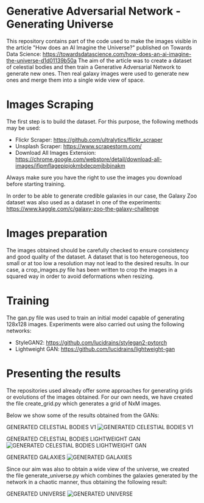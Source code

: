 # Generative Adversarial Network - Generating Universe
This repository contains part of the code used to make the images visible in the article "How does an AI Imagine the Universe?" published on Towards Data Science: 
https://towardsdatascience.com/how-does-an-ai-imagine-the-universe-d1d01139b50a
The aim of the article was to create a dataset of celestial bodies and then train a Generative Adversarial Network to generate new ones. Then real galaxy images were used to generate new ones and merge them into a single wide view of space.

# Images Scraping
The first step is to build the dataset. For this purpose, the following methods may be used:
- Flickr Scraper: https://github.com/ultralytics/flickr_scraper
- Unsplash Scraper: https://www.scrapestorm.com/
- Download All Images Extension: https://chrome.google.com/webstore/detail/download-all-images/ifipmflagepipjokmbdecpmjbibjnakm

Always make sure you have the right to use the images you download before starting training.

In order to be able to generate credible galaxies in our case, the Galaxy Zoo dataset was also used as a dataset in one of the experiments:
https://www.kaggle.com/c/galaxy-zoo-the-galaxy-challenge

# Images preparation
The images obtained should be carefully checked to ensure consistency and good quality of the dataset. A dataset that is too heterogeneous, too small or at too low a resolution may not lead to the desired results.
In our case, a crop_images.py file has been written to crop the images in a squared way in order to avoid deformations when resizing.

# Training
The gan.py file was used to train an initial model capable of generating 128x128 images. Experiments were also carried out using the following networks:
- StyleGAN2: https://github.com/lucidrains/stylegan2-pytorch
- Lightweight GAN: https://github.com/lucidrains/lightweight-gan

# Presenting the results
The repositories used already offer some approaches for generating grids or evolutions of the images obtained. For our own needs, we have created the file create_grid.py which generates a grid of NxM images.

Below we show some of the results obtained from the GANs:

GENERATED CELESTIAL BODIES V1
![GENERATED CELESTIAL BODIES V1](https://github.com/davide-coccomini/gan-universe/blob/main/examples/Generated%20Celestial%20Bodies%20v1.png)


GENERATED CELESTIAL BODIES LIGHTWEIGHT GAN
![GENERATED CELESTIAL BODIES LIGHTWEIGHT GAN](https://github.com/davide-coccomini/gan-universe/blob/main/examples/Generated%20Celestial%20Bodies%20v2.png)


GENERATED GALAXIES
![GENERATED GALAXIES](https://github.com/davide-coccomini/gan-universe/blob/main/examples/Generated%20Galaxies.jpg)


Since our aim was also to obtain a wide view of the universe, we created the file generate_universe.py which combines the galaxies generated by the network in a chaotic manner, thus obtaining the following result:


GENERATED UNIVERSE
![GENERATED UNIVERSE](https://github.com/davide-coccomini/gan-universe/blob/main/examples/Generated%20Universe.jpg)
